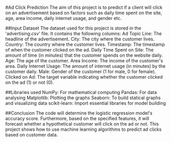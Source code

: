 #Ad Click Prediction 
The aim of this project is to predict if a client will click on an advertisement based on factors
such as daily time spent on the site, age, area income, daily internet usage, and gender etc.

##Input Dataset
The dataset used for this project is stored in the 'advertising.csv' file. It contains the following columns:
Ad Topic Line: The headline of the advertisement.
City: The city where the customer lives.
Country: The country where the customer lives.
Timestamp: The timestamp of when the customer clicked on the ad.
Daily Time Spent on Site: The amount of time (in minutes) that the customer spends on the website daily.
Age: The age of the customer.
Area Income: The income of the customer's area.
Daily Internet Usage: The amount of internet usage (in minutes) by the customer daily.
Male: Gender of the customer (1 for male, 0 for female).
Clicked on Ad: The target variable indicating whether the customer clicked on the ad (1) or not (0).

##Libraries used 
NumPy: For mathematical computing
Pandas: For data analysing
Matplotlib: Plotting the graphs
Seaborn: To build statical graphs and visualizing data
scikit-learn: Import essential libraries for model building

##Conclusion
The code will determine the logistic regression model's accuracy score. Furthermore, based on the specified features,
it will forecast whether a hypothetical customer will click on the ad or not.
This project shows how to use machine learning algorithms to predict ad clicks based on customer data. 
